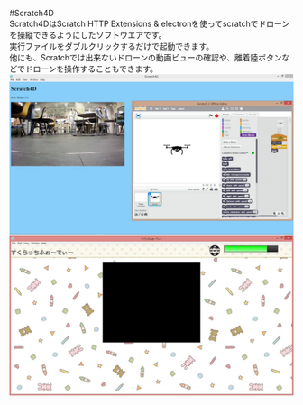 #Scratch4D  
Scratch4DはScratch HTTP Extensions & electronを使ってscratchでドローンを操縦できるようにしたソフトウエアです。  
実行ファイルをダブルクリックするだけで起動できます。  
他にも、Scratchでは出来ないドローンの動画ビューの確認や、離着陸ボタンなどでドローンを操作することもできます。  
![Scratch4D](scratch4d.jpg)  
![Scratch4D new UI](scratch4d-2.jpg)  
